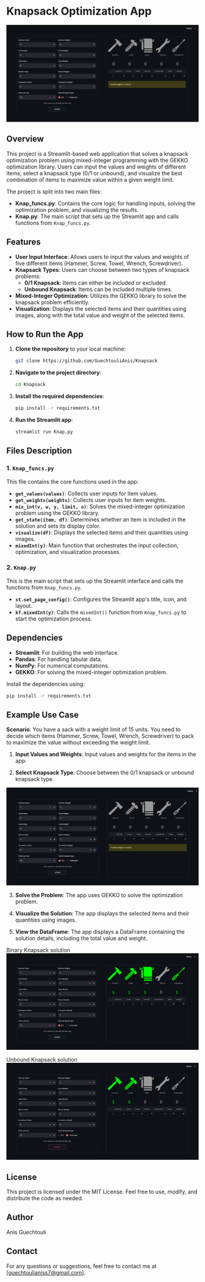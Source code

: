 # Knapsack Optimization App

<img src="icons/image_1.png">

## Overview
This project is a Streamlit-based web application that solves a knapsack optimization problem using mixed-integer programming with the GEKKO optimization library. Users can input the values and weights of different items, select a knapsack type (0/1 or unbound), and visualize the best combination of items to maximize value within a given weight limit.

The project is split into two main files:
- **Knap_funcs.py**: Contains the core logic for handling inputs, solving the optimization problem, and visualizing the results.
- **Knap.py**: The main script that sets up the Streamlit app and calls functions from `Knap_funcs.py`.


## Features
- **User Input Interface**: Allows users to input the values and weights of five different items (Hammer, Screw, Towel, Wrench, Screwdriver).
- **Knapsack Types**: Users can choose between two types of knapsack problems:
  - **0/1 Knapsack**: Items can either be included or excluded.
  - **Unbound Knapsack**: Items can be included multiple times.
- **Mixed-Integer Optimization**: Utilizes the GEKKO library to solve the knapsack problem efficiently.
- **Visualization**: Displays the selected items and their quantities using images, along with the total value and weight of the selected items.


## How to Run the App
1. **Clone the repository** to your local machine:
   ```bash
   git clone https://github.com/GuechtouliAnis/Knapsack
   ```
2. **Navigate to the project directory**:
   ```bash
   cd Knapsack
   ```
3. **Install the required dependencies**:
   ```bash
   pip install -r requirements.txt
   ```
4. **Run the Streamlit app**:
   ```bash
   streamlit run Knap.py
   ```


## Files Description
### 1. `Knap_funcs.py`
This file contains the core functions used in the app:
- **`get_values(values)`**: Collects user inputs for item values.
- **`get_weights(weights)`**: Collects user inputs for item weights.
- **`mix_int(v, w, y, limit, o)`**: Solves the mixed-integer optimization problem using the GEKKO library.
- **`get_state(item, df)`**: Determines whether an item is included in the solution and sets its display color.
- **`visualize(df)`**: Displays the selected items and their quantities using images.
- **`mixedInt(y)`**: Main function that orchestrates the input collection, optimization, and visualization processes.

### 2. `Knap.py`
This is the main script that sets up the Streamlit interface and calls the functions from `Knap_funcs.py`.
- **`st.set_page_config()`**: Configures the Streamlit app's title, icon, and layout.
- **`kf.mixedInt(y)`**: Calls the `mixedInt()` function from `Knap_funcs.py` to start the optimization process.


## Dependencies
- **Streamlit**: For building the web interface.
- **Pandas**: For handling tabular data.
- **NumPy**: For numerical computations.
- **GEKKO**: For solving the mixed-integer optimization problem.

Install the dependencies using:
```bash
pip install -r requirements.txt
```

## Example Use Case
**Scenario**: You have a sack with a weight limit of 15 units. You need to decide which items (Hammer, Screw, Towel, Wrench, Screwdriver) to pack to maximize the value without exceeding the weight limit.

1. **Input Values and Weights**: Input values and weights for the items in the app.

2. **Select Knapsack Type**: Choose between the 0/1 knapsack or unbound knapsack type.

<img src='icons/image_2.png'>

3. **Solve the Problem**: The app uses GEKKO to solve the optimization problem.

4. **Visualize the Solution**: The app displays the selected items and their quantities using images.

5. **View the DataFrame**: The app displays a DataFrame containing the solution details, including the total value and weight.

Binary Knapsack solution
<img src='icons/image_3.png'>

Unbound Knapsack solution
<img src='icons/image_4.png'>

## License
This project is licensed under the MIT License. Feel free to use, modify, and distribute the code as needed.


## Author
Anis Guechtouli

## Contact
For any questions or suggestions, feel free to contact me at [guechtoulianiss7@gmail.com].